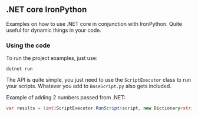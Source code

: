 ## .NET core IronPython

Examples on how to use .NET core in conjunction with IronPython. Quite useful for dynamic things in your code.

### Using the code

To run the project examples, just use:

```
dotnet run
```

The API is quite simple, you just need to use the `ScriptExecutor` class to run your scripts. Whatever you add to `BaseScript.py` also gets included.

Example of adding 2 numbers passed from .NET:

```csharp
var results = (int)ScriptExecutor.RunScript(script, new Dictionary<string, object>{ {"x", 1}, {"y", 2}});
```
